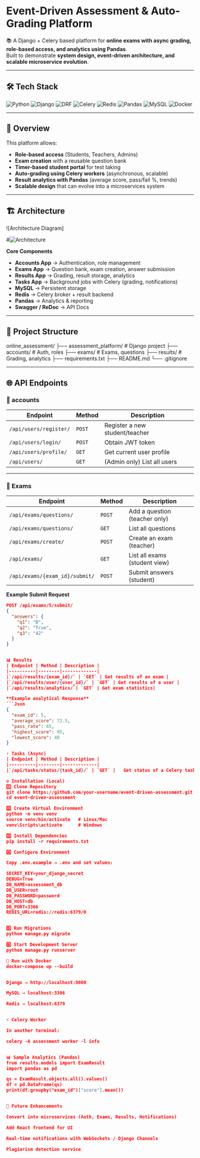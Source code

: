 # Event-Driven Assessment & Auto-Grading Platform

📚 A Django + Celery based platform for **online exams with async grading, role-based access, and analytics using Pandas**.  
Built to demonstrate **system design, event-driven architecture, and scalable microservice evolution**.

---

## 🛠️ Tech Stack

![Python](https://img.shields.io/badge/Python-3.11-blue)
![Django](https://img.shields.io/badge/Django-4.2-green)
![DRF](https://img.shields.io/badge/DRF-API-red)
![Celery](https://img.shields.io/badge/Celery-Async-orange)
![Redis](https://img.shields.io/badge/Redis-Cache-red)
![Pandas](https://img.shields.io/badge/Pandas-Analytics-blue)
![MySQL](https://img.shields.io/badge/MySQL-DB-yellow)
![Docker](https://img.shields.io/badgDocker-Container-lightblue)

---

## 🚀 Overview

This platform allows:
- **Role-based access** (Students, Teachers, Admins)  
- **Exam creation** with a reusable question bank  
- **Timer-based student portal** for test taking  
- **Auto-grading using Celery workers** (asynchronous, scalable)  
- **Result analytics with Pandas** (average score, pass/fail %, trends)  
- **Scalable design** that can evolve into a microservices system  

---


## 🏗️ Architecture

![Architecture Diagram]

#![Architecture](images/architecture.png)

**Core Components**
- **Accounts App** → Authentication, role management  
- **Exams App** → Question bank, exam creation, answer submission  
- **Results App** → Grading, result storage, analytics  
- **Tasks App** → Background jobs with Celery (grading, notifications)  
- **MySQL** → Persistent storage  
- **Redis** → Celery broker + result backend  
- **Pandas** → Analytics & reporting  
- **Swagger / ReDoc** -> API Docs

---

## 📂 Project Structure

online_assessment/
├── assessment_platform/ # Django project
├── accounts/ # Auth, roles
├── exams/ # Exams, questions
├── results/ # Grading, analytics
├── requirements.txt
├── README.md
└── .gitignore

---

## 🌐 API Endpoints

### 🔑 accounts
| Endpoint | Method | Description |
|----------|--------|-------------|
| `/api/users/register/` | `POST` | Register a new student/teacher |
| `/api/users/login/` | `POST` | Obtain JWT token |
| `/api/users/profile/` | `GET` | Get current user profile |
| `/api/users/` | `GET` | (Admin only) List all users |


---

### 📝 Exams
| Endpoint | Method | Description |
|----------|--------|-------------|
| `/api/exams/questions/` | `POST` | Add a question (teacher only) |
| `/api/exams/questions/` | `GET` | List all questions |
| `/api/exams/create/` | `POST` | Create an exam (teacher) |
| `/api/exams/` | `GET` | List all exams (student view) |
| `/api/exams/{exam_id}/submit/` | `POST` | Submit answers (student) |


**Example Submit Request**
```json
POST /api/exams/5/submit/
{
  "answers": {
    "q1": "B",
    "q2": "True",
    "q3": "42"
  }
}


📊 Results
| Endpoint | Method | Description |
|----------|--------|-------------|
|`/api/results/{exam_id}/` | `GET` | Get results of an exam |
|`/api/results/user/{user_id}/` | `GET` | Get results of a user |
|`/api/results/analytics/`|	`GET` |	Get exam statistics|

**Example analytical Response**
```Json
{
  "exam_id": 5,
  "average_score": 72.5,
  "pass_rate": 65,
  "highest_score": 95,
  "lowest_score": 40
}

⚡ Tasks (Async)
| Endpoint | Method | Description |
|----------|--------|-------------|
|`/api/tasks/status/{task_id}/`	| `GET` |	Get status of a Celery task |

⚙️ Installation (Local)
1️⃣ Clone Repository
git clone https://github.com/your-username/event-driven-assessment.git
cd event-driven-assessment

2️⃣ Create Virtual Environment
python -m venv venv
source venv/bin/activate   # Linux/Mac
venv\Scripts\activate      # Windows

3️⃣ Install Dependencies
pip install -r requirements.txt

4️⃣ Configure Environment

Copy .env.example → .env and set values:

SECRET_KEY=your_django_secret
DEBUG=True
DB_NAME=assessment_db
DB_USER=root
DB_PASSWORD=password
DB_HOST=db
DB_PORT=3306
REDIS_URL=redis://redis:6379/0


5️⃣ Run Migrations
python manage.py migrate

6️⃣ Start Development Server
python manage.py runserver

🐳 Run with Docker
docker-compose up --build


Django → http://localhost:8000

MySQL → localhost:3306

Redis → localhost:6379


⚡ Celery Worker

In another terminal:

celery -A assessment worker -l info


📊 Sample Analytics (Pandas)
from results.models import ExamResult
import pandas as pd

qs = ExamResult.objects.all().values()
df = pd.DataFrame(qs)
print(df.groupby("exam_id")["score"].mean())


🔮 Future Enhancements

Convert into microservices (Auth, Exams, Results, Notifications)

Add React frontend for UI

Real-time notifications with WebSockets / Django Channels

Plagiarism detection service